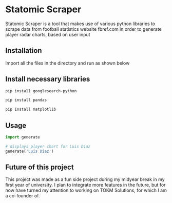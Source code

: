 # Statomic Scraper

Statomic Scraper is a tool that makes use of various python libraries to scrape data from
football statistics website fbref.com in order to generate player radar charts, based on user input

## Installation

Import all the files in the directory and run as shown below

## Install necessary libraries

```bash
pip install googlesearch-python
```

```bash
pip install pandas
```

```bash
pip install matplotlib
```

## Usage

```python
import generate

# displays player chart for Luis Diaz
generate('Luis Diaz')
```

## Future of this project

This project was made as a fun side project during my midyear break in my first year of university.
I plan to integrate more features in the future, but for now have turned my attention to working
on TOKM Solutions, for which I am a co-founder of.
